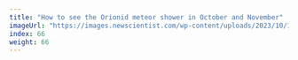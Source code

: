 ```yaml
---
title: "How to see the Orionid meteor shower in October and November"
imageUrl: "https://images.newscientist.com/wp-content/uploads/2023/10/18131357/SEI_176447854.jpg?width=600"
index: 66
weight: 66
---
```

